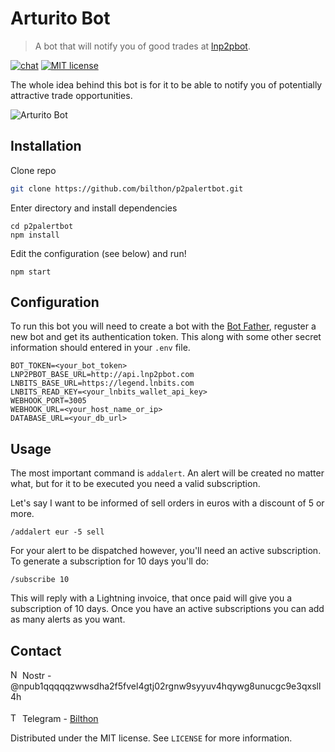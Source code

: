 # Arturito Bot
> A bot that will notify you of good trades at <a href="https://lnp2pbot.com/">lnp2pbot</a>.

[![chat][telegram-image]](https://t.me/lnp2palertbot)
[![MIT license][mit-url]](./LICENSE)


The whole idea behind this bot is for it to be able to notify you of potentially attractive trade opportunities.

![Arturito Bot](https://i.imgur.com/kay8wvn.jpeg)

## Installation

Clone repo
```sh
git clone https://github.com/bilthon/p2palertbot.git
```

Enter directory and install dependencies
```
cd p2palertbot
npm install
```

Edit the configuration (see below) and run!
```
npm start
```

## Configuration

To run this bot you will need to create a bot with the <a href="https://telegram.me/BotFather">Bot Father</a>, reguster a new bot and get its authentication token. This along with some other secret information should entered in your `.env` file.  

```
BOT_TOKEN=<your_bot_token>
LNP2PBOT_BASE_URL=http://api.lnp2pbot.com
LNBITS_BASE_URL=https://legend.lnbits.com
LNBITS_READ_KEY=<your_lnbits_wallet_api_key>
WEBHOOK_PORT=3005
WEBHOOK_URL=<your_host_name_or_ip>
DATABASE_URL=<your_db_url>
```

## Usage
The most important command is `addalert`. An alert will be created no matter what, but for it to be executed you need a valid subscription.

Let's say I want to be informed of sell orders in euros with a discount of 5 or more.
```
/addalert eur -5 sell
```

For your alert to be dispatched however, you'll need an active subscription. To generate a subscription for 10 days you'll do:

```
/subscribe 10
```

This will reply with a Lightning invoice, that once paid will give you a subscription of 10 days. Once you have an active subscriptions you can add as many alerts as you want.


## Contact

<img src="https://user-images.githubusercontent.com/99301796/219741736-3ce00069-9c6a-47f2-9c8b-108f3f40295b.png" alt="Nostr logo" width="15"/> Nostr - @npub1qqqqqzwwsdha2f5fvel4gtj02rgnw9syyuv4hqywg8unucgc9e3qxsll4h<br><br>
<img src="https://i.imgur.com/pj9J7fv.png" alt="Telegram" width="15"/> Telegram - [Bilthon](https://t.me/bilthon)

Distributed under the MIT license. See ``LICENSE`` for more information.

<!-- Markdown link & img dfn's -->
[telegram-image]: https://img.shields.io/badge/chat-telegram-%2326A5E4
[mit-url]: https://img.shields.io/badge/license-MIT-brightgreen

